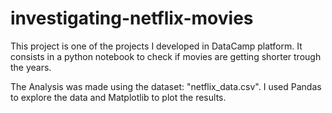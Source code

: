 # investigating-netflix-movies
This project is one of the projects I developed in DataCamp platform. It consists in a python notebook to check if movies are getting shorter trough the years.

The Analysis was made using the dataset: "netflix_data.csv". I used Pandas to explore the data and Matplotlib to plot the results.
